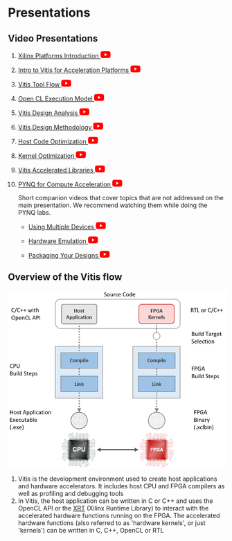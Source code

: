 # Presentations

## Video Presentations

1. [Xilinx Platforms Introduction ![alt text](assets/images/youtube.png)](https://youtu.be/sb9qcgOcTDY)

1. [Intro to Vitis for Acceleration Platforms ![alt text](assets/images/youtube.png)](https://youtu.be/t6CvKG0NzcM)

1. [Vitis Tool Flow ![alt text](assets/images/youtube.png)](https://youtu.be/ObfOSltWWEM)

1. [Open CL Execution Model ![alt text](assets/images/youtube.png)](https://youtu.be/z1Yk6jctJeY)

1. [Vitis Design Analysis ![alt text](assets/images/youtube.png)](https://youtu.be/N941PGe9q_c)

1. [Vitis Design Methodology ![alt text](assets/images/youtube.png)](https://youtu.be/W-O66ASW_ls)

1. [Host Code Optimization ![alt text](assets/images/youtube.png)](https://youtu.be/6SqQ-tgMREg)

1. [Kernel Optimization ![alt text](assets/images/youtube.png)](https://youtu.be/BD7nXF0umpo)

1. [Vitis Accelerated Libraries ![alt text](assets/images/youtube.png)](https://youtu.be/bqttBaih_Ao)

1. [PYNQ for Compute Acceleration ![alt text](assets/images/youtube.png)](https://youtu.be/WgA_FgO_rAo)

    Short companion videos that cover topics that are not addressed on the main presentation. We recommend watching them while doing the PYNQ labs.

    * [Using Multiple Devices ![alt text](assets/images/youtube.png)](https://youtu.be/tk2XDW-Hpco)

    * [Hardware Emulation ![alt text](assets/images/youtube.png)](https://youtu.be/ylVEo0d83iM)

    * [Packaging Your Designs ![alt text](assets/images/youtube.png)](https://youtu.be/S2oSliWHpsA)


## Overview of the Vitis flow

![alt tag](./images/vitis_flow.png)


1. Vitis is the development environment used to create host applications and hardware accelerators. It includes host CPU and FPGA compilers as well as profiling and debugging tools
2. In Vitis, the host application can be written in C or C++ and uses the OpenCL API or the [XRT](https://github.com/Xilinx/XRT) (Xilinx Runtime Library) to interact with the accelerated hardware functions running on the FPGA. The accelerated hardware functions (also referred to as 'hardware kernels', or just 'kernels') can be written in C, C++, OpenCL or RTL
